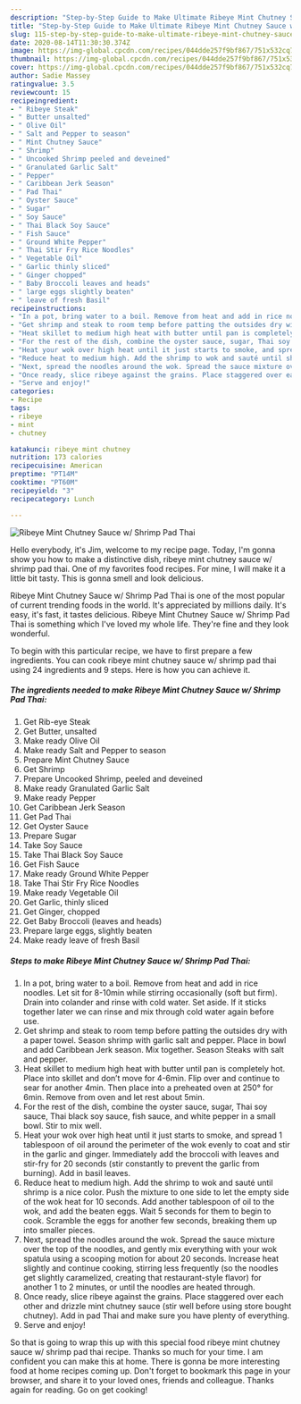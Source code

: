 ```yaml
---
description: "Step-by-Step Guide to Make Ultimate Ribeye Mint Chutney Sauce w/ Shrimp Pad Thai"
title: "Step-by-Step Guide to Make Ultimate Ribeye Mint Chutney Sauce w/ Shrimp Pad Thai"
slug: 115-step-by-step-guide-to-make-ultimate-ribeye-mint-chutney-sauce-w-shrimp-pad-thai
date: 2020-08-14T11:30:30.374Z
image: https://img-global.cpcdn.com/recipes/044dde257f9bf867/751x532cq70/ribeye-mint-chutney-sauce-w-shrimp-pad-thai-recipe-main-photo.jpg
thumbnail: https://img-global.cpcdn.com/recipes/044dde257f9bf867/751x532cq70/ribeye-mint-chutney-sauce-w-shrimp-pad-thai-recipe-main-photo.jpg
cover: https://img-global.cpcdn.com/recipes/044dde257f9bf867/751x532cq70/ribeye-mint-chutney-sauce-w-shrimp-pad-thai-recipe-main-photo.jpg
author: Sadie Massey
ratingvalue: 3.5
reviewcount: 15
recipeingredient:
- " Ribeye Steak"
- " Butter unsalted"
- " Olive Oil"
- " Salt and Pepper to season"
- " Mint Chutney Sauce"
- " Shrimp"
- " Uncooked Shrimp peeled and deveined"
- " Granulated Garlic Salt"
- " Pepper"
- " Caribbean Jerk Season"
- " Pad Thai"
- " Oyster Sauce"
- " Sugar"
- " Soy Sauce"
- " Thai Black Soy Sauce"
- " Fish Sauce"
- " Ground White Pepper"
- " Thai Stir Fry Rice Noodles"
- " Vegetable Oil"
- " Garlic thinly sliced"
- " Ginger chopped"
- " Baby Broccoli leaves and heads"
- " large eggs slightly beaten"
- " leave of fresh Basil"
recipeinstructions:
- "In a pot, bring water to a boil. Remove from heat and add in rice noodles. Let sit for 8-10min while stirring occasionally (soft but firm). Drain into colander and rinse with cold water. Set aside. If it sticks together later we can rinse and mix through cold water again before use."
- "Get shrimp and steak to room temp before patting the outsides dry with a paper towel. Season shrimp with garlic salt and pepper. Place in bowl and add Caribbean Jerk season. Mix together. Season Steaks with salt and pepper."
- "Heat skillet to medium high heat with butter until pan is completely hot. Place into skillet and don’t move for 4-6min. Flip over and continue to sear for another 4min. Then place into a preheated oven at 250° for 6min. Remove from oven and let rest about 5min."
- "For the rest of the dish, combine the oyster sauce, sugar, Thai soy sauce, Thai black soy sauce, fish sauce, and white pepper in a small bowl. Stir to mix well."
- "Heat your wok over high heat until it just starts to smoke, and spread 1 tablespoon of oil around the perimeter of the wok evenly to coat and stir in the garlic and ginger. Immediately add the broccoli with leaves and stir-fry for 20 seconds (stir constantly to prevent the garlic from burning). Add in basil leaves."
- "Reduce heat to medium high. Add the shrimp to wok and sauté until shrimp is a nice color. Push the mixture to one side to let the empty side of the wok heat for 10 seconds. Add another tablespoon of oil to the wok, and add the beaten eggs. Wait 5 seconds for them to begin to cook. Scramble the eggs for another few seconds, breaking them up into smaller pieces."
- "Next, spread the noodles around the wok. Spread the sauce mixture over the top of the noodles, and gently mix everything with your wok spatula using a scooping motion for about 20 seconds. Increase heat slightly and continue cooking, stirring less frequently (so the noodles get slightly caramelized, creating that restaurant-style flavor) for another 1 to 2 minutes, or until the noodles are heated through."
- "Once ready, slice ribeye against the grains. Place staggered over each other and drizzle mint chutney sauce (stir well before using store bought chutney). Add in pad Thai and make sure you have plenty of everything."
- "Serve and enjoy!"
categories:
- Recipe
tags:
- ribeye
- mint
- chutney

katakunci: ribeye mint chutney 
nutrition: 173 calories
recipecuisine: American
preptime: "PT14M"
cooktime: "PT60M"
recipeyield: "3"
recipecategory: Lunch

---
```



![Ribeye Mint Chutney Sauce w/ Shrimp Pad Thai](https://img-global.cpcdn.com/recipes/044dde257f9bf867/751x532cq70/ribeye-mint-chutney-sauce-w-shrimp-pad-thai-recipe-main-photo.jpg)

Hello everybody, it's Jim, welcome to my recipe page. Today, I'm gonna show you how to make a distinctive dish, ribeye mint chutney sauce w/ shrimp pad thai. One of my favorites food recipes. For mine, I will make it a little bit tasty. This is gonna smell and look delicious.



Ribeye Mint Chutney Sauce w/ Shrimp Pad Thai is one of the most popular of current trending foods in the world. It's appreciated by millions daily. It's easy, it's fast, it tastes delicious. Ribeye Mint Chutney Sauce w/ Shrimp Pad Thai is something which I've loved my whole life. They're fine and they look wonderful.


To begin with this particular recipe, we have to first prepare a few ingredients. You can cook ribeye mint chutney sauce w/ shrimp pad thai using 24 ingredients and 9 steps. Here is how you can achieve it.

<!--inarticleads1-->

##### The ingredients needed to make Ribeye Mint Chutney Sauce w/ Shrimp Pad Thai:

1. Get  Rib-eye Steak
1. Get  Butter, unsalted
1. Make ready  Olive Oil
1. Make ready  Salt and Pepper to season
1. Prepare  Mint Chutney Sauce
1. Get  Shrimp
1. Prepare  Uncooked Shrimp, peeled and deveined
1. Make ready  Granulated Garlic Salt
1. Make ready  Pepper
1. Get  Caribbean Jerk Season
1. Get  Pad Thai
1. Get  Oyster Sauce
1. Prepare  Sugar
1. Take  Soy Sauce
1. Take  Thai Black Soy Sauce
1. Get  Fish Sauce
1. Make ready  Ground White Pepper
1. Take  Thai Stir Fry Rice Noodles
1. Make ready  Vegetable Oil
1. Get  Garlic, thinly sliced
1. Get  Ginger, chopped
1. Get  Baby Broccoli (leaves and heads)
1. Prepare  large eggs, slightly beaten
1. Make ready  leave of fresh Basil




<!--inarticleads2-->

##### Steps to make Ribeye Mint Chutney Sauce w/ Shrimp Pad Thai:

1. In a pot, bring water to a boil. Remove from heat and add in rice noodles. Let sit for 8-10min while stirring occasionally (soft but firm). Drain into colander and rinse with cold water. Set aside. If it sticks together later we can rinse and mix through cold water again before use.
1. Get shrimp and steak to room temp before patting the outsides dry with a paper towel. Season shrimp with garlic salt and pepper. Place in bowl and add Caribbean Jerk season. Mix together. Season Steaks with salt and pepper.
1. Heat skillet to medium high heat with butter until pan is completely hot. Place into skillet and don’t move for 4-6min. Flip over and continue to sear for another 4min. Then place into a preheated oven at 250° for 6min. Remove from oven and let rest about 5min.
1. For the rest of the dish, combine the oyster sauce, sugar, Thai soy sauce, Thai black soy sauce, fish sauce, and white pepper in a small bowl. Stir to mix well.
1. Heat your wok over high heat until it just starts to smoke, and spread 1 tablespoon of oil around the perimeter of the wok evenly to coat and stir in the garlic and ginger. Immediately add the broccoli with leaves and stir-fry for 20 seconds (stir constantly to prevent the garlic from burning). Add in basil leaves.
1. Reduce heat to medium high. Add the shrimp to wok and sauté until shrimp is a nice color. Push the mixture to one side to let the empty side of the wok heat for 10 seconds. Add another tablespoon of oil to the wok, and add the beaten eggs. Wait 5 seconds for them to begin to cook. Scramble the eggs for another few seconds, breaking them up into smaller pieces.
1. Next, spread the noodles around the wok. Spread the sauce mixture over the top of the noodles, and gently mix everything with your wok spatula using a scooping motion for about 20 seconds. Increase heat slightly and continue cooking, stirring less frequently (so the noodles get slightly caramelized, creating that restaurant-style flavor) for another 1 to 2 minutes, or until the noodles are heated through.
1. Once ready, slice ribeye against the grains. Place staggered over each other and drizzle mint chutney sauce (stir well before using store bought chutney). Add in pad Thai and make sure you have plenty of everything.
1. Serve and enjoy!




So that is going to wrap this up with this special food ribeye mint chutney sauce w/ shrimp pad thai recipe. Thanks so much for your time. I am confident you can make this at home. There is gonna be more interesting food at home recipes coming up. Don't forget to bookmark this page in your browser, and share it to your loved ones, friends and colleague. Thanks again for reading. Go on get cooking!
